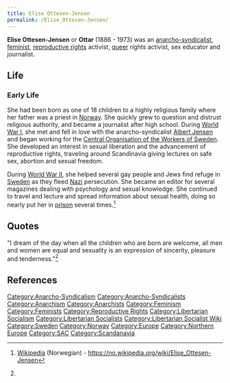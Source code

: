 ```yaml
---
title: Elise Ottesen-Jensen
permalink: /Elise_Ottesen-Jensen/
---
```


**Elise Ottesen-Jensen** or **Ottar** (1886 - 1973) was an
[anarcho-syndicalist](Anarcho-Syndicalism.md "wikilink"),
[feminist](Feminism.md "wikilink"), [reproductive
rights](Reproductive_Rights.md "wikilink") activist,
[queer](Queer_People.md "wikilink") rights activist, sex educator and
journalist.

## Life

### Early Life

She had been born as one of 18 children to a highly religious family
where her father was a priest in [Norway](Kingdom_of_Norway.md "wikilink").
She quickly grew to question and distrust religious authority, and
became a journalist after high school. During [World War
I](World_War_I.md "wikilink"), she met and fell in love with the
anarcho-syndicalist [Albert Jensen](Albert_Jensen.md "wikilink") and began
working for the [Central Organisation of the Workers of
Sweden](Central_Organisation_of_the_Workers_of_Sweden.md "wikilink"). She
developed an interest in sexual liberation and the advancement of
reproductive rights, traveling around Scandinavia giving lectures on
safe sex, abortion and sexual freedom.

During [World War II](World_War_II.md "wikilink"), she helped several gay
people and Jews find refuge in [Sweden](Kingdom_of_Sweden.md "wikilink") as
they fleed [Nazi](Nazism.md "wikilink") persecution. She became an editor
for several magazines dealing with psychology and sexual knowledge. She
continued to travel and lecture and spread information about sexual
health, doing so nearly put her in [prison](prison.md "wikilink") several
times.[^1]

## Quotes

"I dream of the day when all the children who are born are welcome, all
men and women are equal and sexuality is an expression of sincerity,
pleasure and tenderness."[^2]

## References

<references />

[Category:Anarcho-Syndicalism](Category:Anarcho-Syndicalism.md "wikilink")
[Category:Anarcho-Syndicalists](Category:Anarcho-Syndicalists.md "wikilink")
[Category:Anarchism](Category:Anarchism.md "wikilink")
[Category:Anarchists](Category:Anarchists.md "wikilink")
[Category:Feminism](Category:Feminism.md "wikilink")
[Category:Feminists](Category:Feminists.md "wikilink")
[Category:Reproductive Rights](Category:Reproductive_Rights.md "wikilink")
[Category:Libertarian
Socialism](Category:Libertarian_Socialism.md "wikilink")
[Category:Libertarian
Socialists](Category:Libertarian_Socialists.md "wikilink")
[Category:Libertarian Socialist
Wiki](Category:Libertarian_Socialist_Wiki.md "wikilink")
[Category:Sweden](Category:Sweden.md "wikilink")
[Category:Norway](Category:Norway.md "wikilink")
[Category:Europe](Category:Europe.md "wikilink") [Category:Northern
Europe](Category:Northern_Europe.md "wikilink")
[Category:SAC](Category:SAC.md "wikilink")
[Category:Scandanavia](Category:Scandanavia.md "wikilink")

[^1]: [Wikipedia](Wikipedia.md "wikilink") (Norwegian) -
    <https://no.wikipedia.org/wiki/Elise_Ottesen-Jensen>

[^2]: